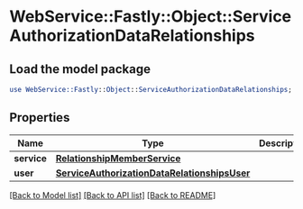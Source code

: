 # WebService::Fastly::Object::ServiceAuthorizationDataRelationships

## Load the model package
```perl
use WebService::Fastly::Object::ServiceAuthorizationDataRelationships;
```

## Properties
Name | Type | Description | Notes
------------ | ------------- | ------------- | -------------
**service** | [**RelationshipMemberService**](RelationshipMemberService.md) |  | [optional] 
**user** | [**ServiceAuthorizationDataRelationshipsUser**](ServiceAuthorizationDataRelationshipsUser.md) |  | [optional] 

[[Back to Model list]](../README.md#documentation-for-models) [[Back to API list]](../README.md#documentation-for-api-endpoints) [[Back to README]](../README.md)


